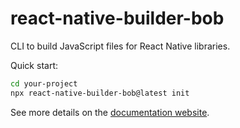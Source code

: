 # react-native-builder-bob

CLI to build JavaScript files for React Native libraries.

Quick start:

```sh
cd your-project
npx react-native-builder-bob@latest init
```

See more details on the [documentation website](https://callstack.github.io/react-native-builder-bob/build).
